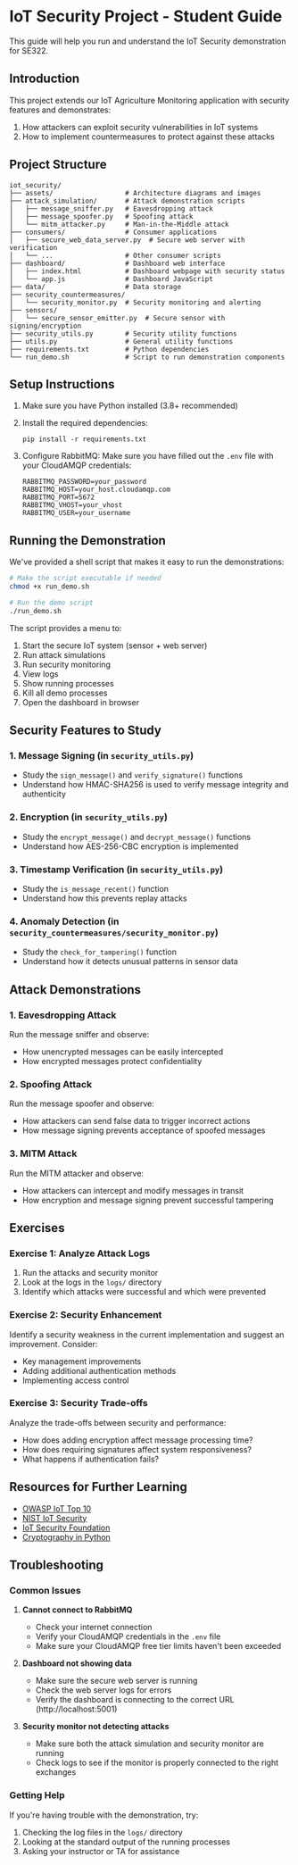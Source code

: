 # IoT Security Project - Student Guide

This guide will help you run and understand the IoT Security demonstration for SE322.

## Introduction

This project extends our IoT Agriculture Monitoring application with security features and demonstrates:
1. How attackers can exploit security vulnerabilities in IoT systems
2. How to implement countermeasures to protect against these attacks

## Project Structure

```
iot_security/
├── assets/                  # Architecture diagrams and images
├── attack_simulation/       # Attack demonstration scripts
│   ├── message_sniffer.py   # Eavesdropping attack
│   ├── message_spoofer.py   # Spoofing attack
│   └── mitm_attacker.py     # Man-in-the-Middle attack
├── consumers/               # Consumer applications
│   ├── secure_web_data_server.py  # Secure web server with verification
│   └── ...                  # Other consumer scripts
├── dashboard/               # Dashboard web interface
│   ├── index.html           # Dashboard webpage with security status
│   └── app.js               # Dashboard JavaScript
├── data/                    # Data storage
├── security_countermeasures/
│   └── security_monitor.py  # Security monitoring and alerting
├── sensors/
│   └── secure_sensor_emitter.py  # Secure sensor with signing/encryption
├── security_utils.py        # Security utility functions
├── utils.py                 # General utility functions
├── requirements.txt         # Python dependencies
└── run_demo.sh              # Script to run demonstration components
```

## Setup Instructions

1. Make sure you have Python installed (3.8+ recommended)

2. Install the required dependencies:
   ```
   pip install -r requirements.txt
   ```

3. Configure RabbitMQ:
   Make sure you have filled out the `.env` file with your CloudAMQP credentials:
   ```
   RABBITMQ_PASSWORD=your_password
   RABBITMQ_HOST=your_host.cloudamqp.com
   RABBITMQ_PORT=5672
   RABBITMQ_VHOST=your_vhost
   RABBITMQ_USER=your_username
   ```

## Running the Demonstration

We've provided a shell script that makes it easy to run the demonstrations:

```bash
# Make the script executable if needed
chmod +x run_demo.sh

# Run the demo script
./run_demo.sh
```

The script provides a menu to:
1. Start the secure IoT system (sensor + web server)
2. Run attack simulations
3. Run security monitoring
4. View logs
5. Show running processes
6. Kill all demo processes
7. Open the dashboard in browser

## Security Features to Study

### 1. Message Signing (in `security_utils.py`)
- Study the `sign_message()` and `verify_signature()` functions
- Understand how HMAC-SHA256 is used to verify message integrity and authenticity

### 2. Encryption (in `security_utils.py`)
- Study the `encrypt_message()` and `decrypt_message()` functions
- Understand how AES-256-CBC encryption is implemented

### 3. Timestamp Verification (in `security_utils.py`)
- Study the `is_message_recent()` function
- Understand how this prevents replay attacks

### 4. Anomaly Detection (in `security_countermeasures/security_monitor.py`)
- Study the `check_for_tampering()` function
- Understand how it detects unusual patterns in sensor data

## Attack Demonstrations

### 1. Eavesdropping Attack
Run the message sniffer and observe:
- How unencrypted messages can be easily intercepted
- How encrypted messages protect confidentiality

### 2. Spoofing Attack
Run the message spoofer and observe:
- How attackers can send false data to trigger incorrect actions
- How message signing prevents acceptance of spoofed messages

### 3. MITM Attack
Run the MITM attacker and observe:
- How attackers can intercept and modify messages in transit
- How encryption and message signing prevent successful tampering

## Exercises

### Exercise 1: Analyze Attack Logs
1. Run the attacks and security monitor
2. Look at the logs in the `logs/` directory
3. Identify which attacks were successful and which were prevented

### Exercise 2: Security Enhancement
Identify a security weakness in the current implementation and suggest an improvement. Consider:
- Key management improvements
- Adding additional authentication methods
- Implementing access control

### Exercise 3: Security Trade-offs
Analyze the trade-offs between security and performance:
- How does adding encryption affect message processing time?
- How does requiring signatures affect system responsiveness?
- What happens if authentication fails?

## Resources for Further Learning

- [OWASP IoT Top 10](https://owasp.org/www-project-internet-of-things-top-10/)
- [NIST IoT Security](https://www.nist.gov/programs-projects/nist-cybersecurity-iot-program)
- [IoT Security Foundation](https://www.iotsecurityfoundation.org/)
- [Cryptography in Python](https://cryptography.io/en/latest/)

## Troubleshooting

### Common Issues

1. **Cannot connect to RabbitMQ**
   - Check your internet connection
   - Verify your CloudAMQP credentials in the `.env` file
   - Make sure your CloudAMQP free tier limits haven't been exceeded

2. **Dashboard not showing data**
   - Make sure the secure web server is running
   - Check the web server logs for errors
   - Verify the dashboard is connecting to the correct URL (http://localhost:5001)

3. **Security monitor not detecting attacks**
   - Make sure both the attack simulation and security monitor are running
   - Check logs to see if the monitor is properly connected to the right exchanges

### Getting Help

If you're having trouble with the demonstration, try:
1. Checking the log files in the `logs/` directory
2. Looking at the standard output of the running processes
3. Asking your instructor or TA for assistance 